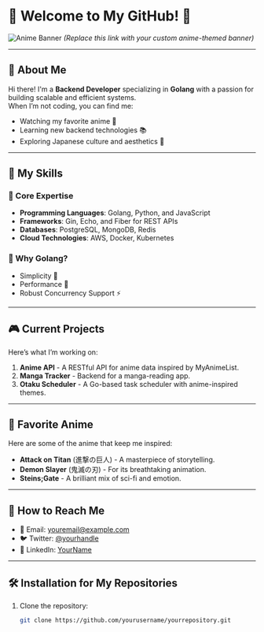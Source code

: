 # 🌸 Welcome to My GitHub! 🌸

![Anime Banner]([https://i.imgur.com/your-banner-link.jpg](https://imgur.com/l6iMagD))  
*(Replace this link with your custom anime-themed banner)*

---

## 🏮 About Me  
Hi there! I'm a **Backend Developer** specializing in **Golang** with a passion for building scalable and efficient systems.  
When I’m not coding, you can find me:  
- Watching my favorite anime 🎥  
- Learning new backend technologies 📚  
- Exploring Japanese culture and aesthetics 🎎  

---

## 🚀 My Skills  
### 🌟 Core Expertise
- **Programming Languages**: Golang, Python, and JavaScript  
- **Frameworks**: Gin, Echo, and Fiber for REST APIs  
- **Databases**: PostgreSQL, MongoDB, Redis  
- **Cloud Technologies**: AWS, Docker, Kubernetes  

### 🌸 Why Golang?  
- Simplicity 🌱  
- Performance 🚀  
- Robust Concurrency Support ⚡  

---

## 🎮 Current Projects  
Here’s what I’m working on:  
1. **Anime API** - A RESTful API for anime data inspired by MyAnimeList.  
2. **Manga Tracker** - Backend for a manga-reading app.  
3. **Otaku Scheduler** - A Go-based task scheduler with anime-inspired themes.  

---

## 🌌 Favorite Anime  
Here are some of the anime that keep me inspired:  
- **Attack on Titan** (進撃の巨人) - A masterpiece of storytelling.  
- **Demon Slayer** (鬼滅の刃) - For its breathtaking animation.  
- **Steins;Gate** - A brilliant mix of sci-fi and emotion.  

---

## 📂 How to Reach Me  
- 📧 Email: [youremail@example.com](mailto:youremail@example.com)  
- 🐦 Twitter: [@yourhandle](https://twitter.com/yourhandle)  
- 💼 LinkedIn: [YourName](https://linkedin.com/in/yourname)  

---

## 🛠️ Installation for My Repositories  
1. Clone the repository:  
   ```bash
   git clone https://github.com/yourusername/yourrepository.git
